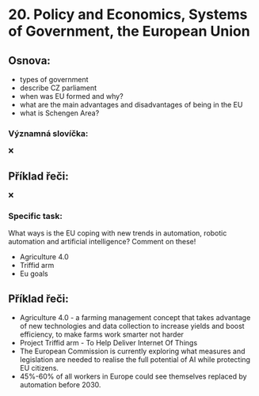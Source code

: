# 20. Policy and Economics, Systems of Government, the European Union

## Osnova: 
* types of government
* describe CZ parliament
* when was EU formed and why?
* what are the main advantages and disadvantages of being in the EU
* what is Schengen Area?


### Významná slovíčka:
❌
  
## Příklad řeči:
❌
  

### Specific task: 
What ways is the EU coping with new trends in automation, robotic automation and artificial intelligence? Comment on these!

* Agriculture 4.0
* Triffid arm
* Eu goals

## Příklad řeči:
* Agriculture 4.0 - a farming management concept that takes advantage of new technologies and data collection
to increase yields and boost efficiency, to make farms work smarter not harder
* Project Triffid arm - To Help Deliver Internet Of Things
* The European Commission is currently exploring what measures and legislation are needed to realise the full 
potential of AI while protecting EU citizens.
* 45%-60% of all workers in Europe could see themselves replaced by automation before 2030.